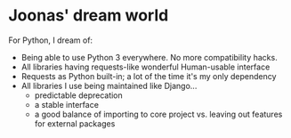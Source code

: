 # Joonas' dream world

For Python, I dream of:

- Being able to use Python 3 everywhere. No more compatibility hacks.
- All libraries having requests-like wonderful Human-usable interface
- Requests as Python built-in; a lot of the time it's my only dependency
- All libraries I use being maintained like Django...
  - predictable deprecation
  - a stable interface
  - a good balance of importing to core project vs. leaving out features for external packages
